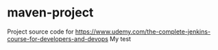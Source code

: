 # maven-project
Project source code for https://www.udemy.com/the-complete-jenkins-course-for-developers-and-devops
My test
